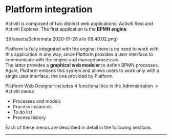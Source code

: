 # Platform integration

Activiti is composed of two distinct web applications: Activiti Rest and Activiti Explorer. The first application is the  **BPMN engine**. 

![](/assets/Schermata 2020-01-28 alle 08.40.02.png)

Platform is fully integrated with the engine: there is no need to work with this application in any way, since Platform provides a user interface to communicate with the engine and manage processes.  
The latter provides a  **graphical web modeler**  to define BPMN processes. Again, Platform embeds this system and allows users to work only with a single user interface, the one provided by Platform.

Platform Web Designer includes 4 functionalities in the Administration -&gt; Activiti menu:

* Processes and models
* Process instances
* To do list
* Process history

Each of these menus are described in detail in the following sections.

---



